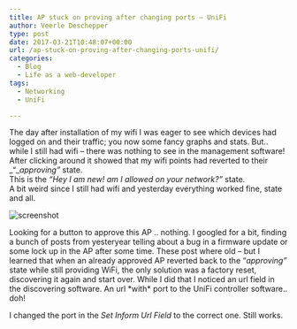 ```yaml
---
title: AP stuck on proving after changing ports – UniFi
author: Veerle Deschepper
type: post
date: 2017-03-21T10:48:07+00:00
url: /ap-stuck-on-proving-after-changing-ports-unifi/
categories:
  - Blog
  - Life as a web-developer
tags:
  - Networking
  - UniFi

---
```

The day after installation of my wifi I was eager to see which devices had logged on and their traffic; you now some fancy graphs and stats. But.. while I still had wifi &#8211; there was nothing to see in the management software! After clicking around it showed that my wifi points had reverted to their _&#8220;__approving&#8221;_ state.  
This is the _&#8220;Hey I am new! am I allowed on your network?&#8221;_ state.  
A bit weird since I still had wifi and yesterday everything worked fine, state and all.

![screenshot](/img/unifi-ap-call-back-url-to-software-after-port-change.png)

Looking for a button to approve this AP .. nothing. I googled for a bit, finding a bunch of posts from yesteryear telling about a bug in a firmware update or some lock up in the AP after some time. These post where old &#8211; but I learned that when an already approved AP reverted back to the &#8220;_approving&#8221;_ state while still providing WiFi, the only solution was a factory reset, discovering it again and start over. While I did that I noticed an url field in the discovering software. An url \*with\* port to the UniFi controller software.. doh!

I changed the port in the _Set Inform Url Field_ to the correct one. Still works.
